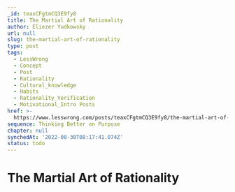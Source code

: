 ```yaml
---
_id: teaxCFgtmCQ3E9fy8
title: The Martial Art of Rationality
author: Eliezer Yudkowsky
url: null
slug: the-martial-art-of-rationality
type: post
tags:
  - LessWrong
  - Concept
  - Post
  - Rationality
  - Cultural_knowledge
  - Habits
  - Rationality_Verification
  - Motivational_Intro Posts
href: >-
  https://www.lesswrong.com/posts/teaxCFgtmCQ3E9fy8/the-martial-art-of-rationality
sequence: Thinking Better on Purpose
chapter: null
synchedAt: '2022-08-30T08:17:41.074Z'
status: todo
---
```


# The Martial Art of Rationality
